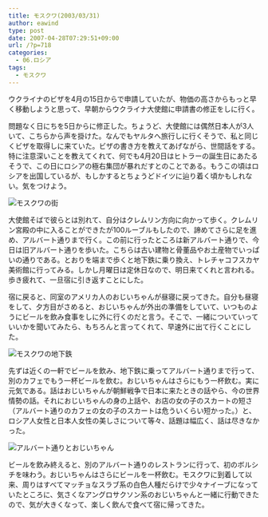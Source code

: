 ```yaml
---
title: モスクワ(2003/03/31)
author: eawind
type: post
date: 2007-04-28T07:29:51+09:00
url: /?p=718
categories:
  - 06.ロシア
tags:
  - モスクワ
---
```

ウクライナのビザを4月の15日からで申請していたが、物価の高さからもっと早く移動しようと思って、早朝からウクライナ大使館に申請書の修正をしに行く。

問題なく日にちを5日からに修正した。ちょうど、大使館には偶然日本人が3人いて、こちらから声を掛けた。なんでもヤルタへ旅行しに行くそうで、私と同じくビザを取得しに来ていた。ビザの書き方を教えてあげながら、世間話をする。特に注意深いことを教えてくれて、何でも4月20日はヒトラーの誕生日にあたるそうで、この日にロシアの極右集団が暴れだすとのことである。もうこの頃はロシアを出国しているが、もしかするとちょうどドイツに辿り着く頃かもしれない。気をつけよう。

![モスクワの街](/img/wp/2007/04/200303311333481.jpg)

大使館そばで彼らとは別れて、自分はクレムリン方向に向かって歩く。クレムリン宮殿の中に入ることができたが100ルーブルもしたので、諦めてさらに足を進め、アルバート通りまで行く。この前に行ったところは新アルバート通りで、今日は旧アルバート通りを歩いた。こちらは古い建物と骨董品やお土産物でいっぱいの通りである。とおりを端まで歩くと地下鉄に乗り換え、トレチャコフスカヤ美術館に行ってみる。しかし月曜日は定休日なので、明日来てくれと言われる。歩き疲れて、一旦宿に引き返すことにした。

宿に戻ると、同室のアメリカ人のおじいちゃんが昼寝に戻ってきた。自分も昼寝をして、夕方目がさめると、おじいちゃんが外出の準備をしていて、いつものようにビールを飲み食事をしに外に行くのだと言う。そこで、一緒についていっていいかを聞いてみたら、もちろんと言ってくれて、早速外に出て行くことにした。

![モスクワの地下鉄](/img/wp/2007/04/200303311407341.jpg)

先ずは近くの一軒でビールを飲み、地下鉄に乗ってアルバート通りまで行って、別のカフェでもう一杯ビールを飲む。おじいちゃんはさらにもう一杯飲む。実に元気である。話はおじいちゃんが朝鮮戦争で日本に来たときの話やら、今の世界情勢の話。それにおじいちゃんの身の上話や、お店の女の子のスカートの短さ（アルバート通りのカフェの女の子のスカートは危ういくらい短かった。）と、ロシア人女性と日本人女性の美しさについて等々、話題は幅広く、話は尽きなかった。

![アルバート通りとおじいちゃん](/img/wp/2007/04/200303312227201.jpg)

ビールを飲み終えると、別のアルバート通りのレストランに行って、初のボルシチを味わう。おじいちゃんはさらにビールを一杯飲む。モスクワに到着して以来、周りはすべてマッチョなスラブ系の白色人種だらけで少々ナイーブになっていたところに、気さくなアングロサクソン系のおじいちゃんと一緒に行動できたので、気が大きくなって、楽しく飲んで食べて宿に帰ってきた。
